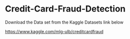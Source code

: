 # Credit-Card-Fraud-Detection

Download the Data set from the Kaggle Datasets link below

https://www.kaggle.com/mlg-ulb/creditcardfraud
